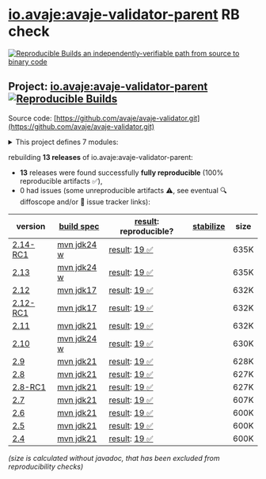 [io.avaje:avaje-validator-parent](https://central.sonatype.com/artifact/io.avaje/avaje-validator-parent/versions) RB check
=======

[![Reproducible Builds](https://reproducible-builds.org/images/logos/rb.svg) an independently-verifiable path from source to binary code](https://reproducible-builds.org/)

## Project: [io.avaje:avaje-validator-parent](https://central.sonatype.com/artifact/io.avaje/avaje-validator-parent/versions) [![Reproducible Builds](https://img.shields.io/endpoint?url=https://raw.githubusercontent.com/jvm-repo-rebuild/reproducible-central/master/content/io/avaje/validator/badge.json)](https://github.com/jvm-repo-rebuild/reproducible-central/blob/master/content/io/avaje/validator/README.md)

Source code: [https://github.com/avaje/avaje-validator.git](https://github.com/avaje/avaje-validator.git)

<details><summary>This project defines 7 modules:</summary>

* [io.avaje:avaje-validator](https://central.sonatype.com/artifact/io.avaje/avaje-validator/overview)
* [io.avaje:avaje-validator-constraints](https://central.sonatype.com/artifact/io.avaje/avaje-validator-constraints/overview)
* [io.avaje:avaje-validator-generator](https://central.sonatype.com/artifact/io.avaje/avaje-validator-generator/overview)
* [io.avaje:avaje-validator-http-plugin](https://central.sonatype.com/artifact/io.avaje/avaje-validator-http-plugin/overview)
* [io.avaje:avaje-validator-inject-plugin](https://central.sonatype.com/artifact/io.avaje/avaje-validator-inject-plugin/overview)
* [io.avaje:avaje-validator-parent](https://central.sonatype.com/artifact/io.avaje/avaje-validator-parent/overview)
* [io.avaje:avaje-validator-spring-starter](https://central.sonatype.com/artifact/io.avaje/avaje-validator-spring-starter/overview)
</details>

rebuilding **13 releases** of io.avaje:avaje-validator-parent:
- **13** releases were found successfully **fully reproducible** (100% reproducible artifacts :white_check_mark:),
- 0 had issues (some unreproducible artifacts :warning:, see eventual :mag: diffoscope and/or :memo: issue tracker links):

| version | [build spec](/BUILDSPEC.md) | [result](https://reproducible-builds.org/docs/jvm/): reproducible? | [stabilize](https://github.com/google/oss-rebuild/blob/main/cmd/stabilize/README.md) | size |
| -- | --------- | ------ | ------ | -- |
| [2.14-RC1](https://central.sonatype.com/artifact/io.avaje/avaje-validator-parent/2.14-RC1/pom) | [mvn jdk24 w](avaje-validator-2.14-RC1.buildspec) | [result](avaje-validator-parent-2.14-RC1.buildinfo): [19 :white_check_mark: ](avaje-validator-parent-2.14-RC1.buildcompare) | | 635K |
| [2.13](https://central.sonatype.com/artifact/io.avaje/avaje-validator-parent/2.13/pom) | [mvn jdk24 w](avaje-validator-2.13.buildspec) | [result](avaje-validator-parent-2.13.buildinfo): [19 :white_check_mark: ](avaje-validator-parent-2.13.buildcompare) | | 635K |
| [2.12](https://central.sonatype.com/artifact/io.avaje/avaje-validator-parent/2.12/pom) | [mvn jdk17](avaje-validator-2.12.buildspec) | [result](avaje-validator-parent-2.12.buildinfo): [19 :white_check_mark: ](avaje-validator-parent-2.12.buildcompare) | | 632K |
| [2.12-RC1](https://central.sonatype.com/artifact/io.avaje/avaje-validator-parent/2.12-RC1/pom) | [mvn jdk17](avaje-validator-2.12-RC1.buildspec) | [result](avaje-validator-parent-2.12-RC1.buildinfo): [19 :white_check_mark: ](avaje-validator-parent-2.12-RC1.buildcompare) | | 632K |
| [2.11](https://central.sonatype.com/artifact/io.avaje/avaje-validator-parent/2.11/pom) | [mvn jdk21](avaje-validator-2.11.buildspec) | [result](avaje-validator-parent-2.11.buildinfo): [19 :white_check_mark: ](avaje-validator-parent-2.11.buildcompare) | | 632K |
| [2.10](https://central.sonatype.com/artifact/io.avaje/avaje-validator-parent/2.10/pom) | [mvn jdk24 w](avaje-validator-2.10.buildspec) | [result](avaje-validator-parent-2.10.buildinfo): [19 :white_check_mark: ](avaje-validator-parent-2.10.buildcompare) | | 630K |
| [2.9](https://central.sonatype.com/artifact/io.avaje/avaje-validator-parent/2.9/pom) | [mvn jdk21](avaje-validator-2.9.buildspec) | [result](avaje-validator-parent-2.9.buildinfo): [19 :white_check_mark: ](avaje-validator-parent-2.9.buildcompare) | | 628K |
| [2.8](https://central.sonatype.com/artifact/io.avaje/avaje-validator-parent/2.8/pom) | [mvn jdk21](avaje-validator-2.8.buildspec) | [result](avaje-validator-parent-2.8.buildinfo): [19 :white_check_mark: ](avaje-validator-parent-2.8.buildcompare) | | 627K |
| [2.8-RC1](https://central.sonatype.com/artifact/io.avaje/avaje-validator-parent/2.8-RC1/pom) | [mvn jdk21](avaje-validator-2.8-RC1.buildspec) | [result](avaje-validator-parent-2.8-RC1.buildinfo): [19 :white_check_mark: ](avaje-validator-parent-2.8-RC1.buildcompare) | | 627K |
| [2.7](https://central.sonatype.com/artifact/io.avaje/avaje-validator-parent/2.7/pom) | [mvn jdk21](avaje-validator-2.7.buildspec) | [result](avaje-validator-parent-2.7.buildinfo): [19 :white_check_mark: ](avaje-validator-parent-2.7.buildcompare) | | 607K |
| [2.6](https://central.sonatype.com/artifact/io.avaje/avaje-validator-parent/2.6/pom) | [mvn jdk21](avaje-validator-2.6.buildspec) | [result](avaje-validator-parent-2.6.buildinfo): [19 :white_check_mark: ](avaje-validator-parent-2.6.buildcompare) | | 600K |
| [2.5](https://central.sonatype.com/artifact/io.avaje/avaje-validator-parent/2.5/pom) | [mvn jdk21](avaje-validator-2.5.buildspec) | [result](avaje-validator-parent-2.5.buildinfo): [19 :white_check_mark: ](avaje-validator-parent-2.5.buildcompare) | | 600K |
| [2.4](https://central.sonatype.com/artifact/io.avaje/avaje-validator-parent/2.4/pom) | [mvn jdk21](avaje-validator-2.4.buildspec) | [result](avaje-validator-parent-2.4.buildinfo): [19 :white_check_mark: ](avaje-validator-parent-2.4.buildcompare) | | 600K |

<i>(size is calculated without javadoc, that has been excluded from reproducibility checks)</i>

